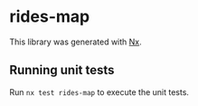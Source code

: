 # rides-map

This library was generated with [Nx](https://nx.dev).

## Running unit tests

Run `nx test rides-map` to execute the unit tests.
